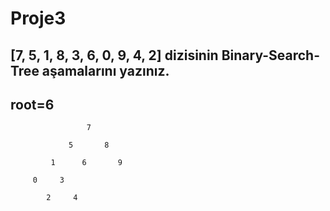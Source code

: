 # Proje3

## [7, 5, 1, 8, 3, 6, 0, 9, 4, 2] dizisinin Binary-Search-Tree aşamalarını yazınız.

## root=6


                
                     7
                 
                 5       8     
                   
             1      6       9
                            
         0     3
            
            2     4